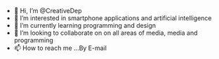 - 👋 Hi, I’m @CreativeDep
- 👀 I’m interested in smartphone applications and artificial intelligence
- 🌱 I’m currently learning programming and design
- 💞️ I’m looking to collaborate on on all areas of media, media and programming
- 📫 How to reach me ...By E-mail

<!---
CreativeDep/CreativeDep is a ✨ special ✨ repository because its `README.md` (this file) appears on your GitHub profile.
You can click the Preview link to take a look at your changes.
--->
